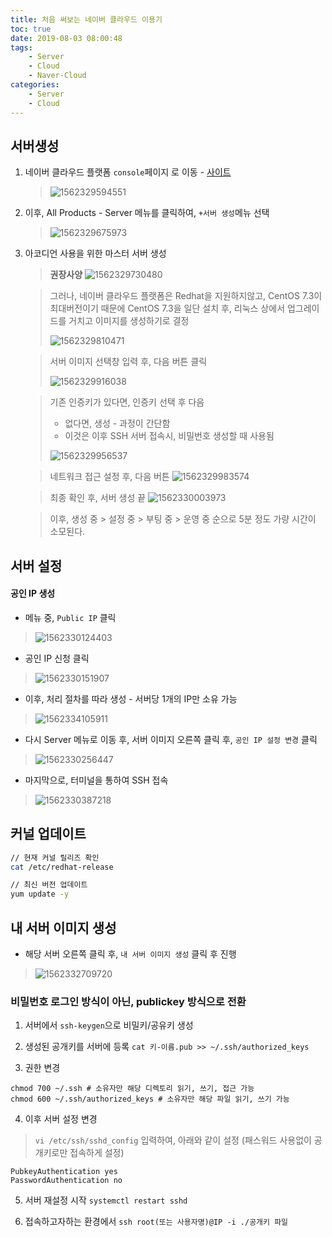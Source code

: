```yaml
---
title: 처음 써보는 네이버 클라우드 이용기
toc: true
date: 2019-08-03 08:00:48
tags:
    - Server
    - Cloud
    - Naver-Cloud
categories:
    - Server
    - Cloud
---
```


## 서버생성

1. 네이버 클라우드 플랫폼 `console`페이지 로 이동 - [사이트](https://www.ncloud.com/)

   > ![1562329594551](https://user-images.githubusercontent.com/26294469/60750485-475abe80-9fe4-11e9-8120-16ab24087254.png)

2. 이후, All Products - Server 메뉴를 클릭하여, `+서버 생성`메뉴 선택

   > ![1562329675973](https://user-images.githubusercontent.com/26294469/60750487-475abe80-9fe4-11e9-8655-ecbcb2ab4081.png)

3. 아코디언 사용을 위한 마스터 서버 생성

   > **권장사양**
   > ![1562329730480](https://user-images.githubusercontent.com/26294469/60750488-475abe80-9fe4-11e9-8fce-632d7af65597.png)

   > 그러나, 네이버 클라우드 플랫폼은 Redhat을 지원하지않고, CentOS 7.3이 최대버전이기 때문에 CentOS 7.3을 일단 설치 후, 리눅스 상에서 업그레이드를 거치고 이미지를 생성하기로 결정
   >
   > ![1562329810471](https://user-images.githubusercontent.com/26294469/60750490-47f35500-9fe4-11e9-9a6c-5cf79b148187.png)

   > 서버 이미지 선택창 입력 후, 다음 버튼 클릭
   >
   > ![1562329916038](https://user-images.githubusercontent.com/26294469/60750491-47f35500-9fe4-11e9-8b8f-8620bf3458b3.png)

   > 기존 인증키가 있다면, 인증키 선택 후 다음
   >
   > - 없다면, 생성 - 과정이 간단함
   > - 이것은 이후 SSH 서버 접속시, 비밀번호 생성할 때 사용됨
   >
   > ![1562329956537](https://user-images.githubusercontent.com/26294469/60750493-488beb80-9fe4-11e9-94c5-dee5718f554b.png)

   > 네트워크 접근 설정 후, 다음 버튼
   > ![1562329983574](https://user-images.githubusercontent.com/26294469/60750494-488beb80-9fe4-11e9-896e-9ec1f27b61aa.png)

   > 최종 확인 후, 서버 생성 끝
   > ![1562330003973](https://user-images.githubusercontent.com/26294469/60750495-488beb80-9fe4-11e9-80df-2a46f898105c.png)

   > 이후, 생성 중 > 설정 중 > 부팅 중 > 운영 중 순으로 5분 정도 가량 시간이 소모된다.

## 서버 설정

#### 공인 IP 생성

- 메뉴 중, `Public IP` 클릭
> ![1562330124403](https://user-images.githubusercontent.com/26294469/60750498-49248200-9fe4-11e9-8184-07c560b1679e.png)

- 공인 IP 신청 클릭
> ![1562330151907](https://user-images.githubusercontent.com/26294469/60750500-49bd1880-9fe4-11e9-944b-0b84e0c44cb7.png)

- 이후, 처리 절차를 따라 생성 - 서버당 1개의 IP만 소유 가능
> ![1562334105911](https://user-images.githubusercontent.com/26294469/60750505-4a55af00-9fe4-11e9-9f0c-82837c6fc358.png)

- 다시 Server 메뉴로 이동 후, 서버 이미지 오른쪽 클릭 후, `공인 IP 설정 변경` 클릭
> ![1562330256447](https://user-images.githubusercontent.com/26294469/60750501-49bd1880-9fe4-11e9-8079-12d5db887be3.png)

- 마지막으로, 터미널을 통하여 SSH 접속
> ![1562330387218](https://user-images.githubusercontent.com/26294469/60750503-49bd1880-9fe4-11e9-9558-3389da88e70f.png)

## 커널 업데이트

```bash
// 현재 커널 릴리즈 확인
cat /etc/redhat-release

// 최신 버전 업데이트
yum update -y
```

## 내 서버 이미지 생성

- 해당 서버 오른쪽 클릭 후, `내 서버 이미지 생성` 클릭 후 진행
> ![1562332709720](https://user-images.githubusercontent.com/26294469/60750504-49bd1880-9fe4-11e9-933c-d80204b55fef.png)

### 비밀번호 로그인 방식이 아닌, publickey 방식으로 전환

1. 서버에서 `ssh-keygen`으로 비밀키/공유키 생성

2. 생성된 공개키를 서버에 등록 `cat 키-이름.pub >> ~/.ssh/authorized_keys`

3. 권한 변경
```
chmod 700 ~/.ssh # 소유자만 해당 디렉토리 읽기, 쓰기, 접근 가능
chmod 600 ~/.ssh/authorized_keys # 소유자만 해당 파일 읽기, 쓰기 가능
```

4. 이후 서버 설정 변경
> `vi /etc/ssh/sshd_config` 입력하여, 아래와 같이 설정 (패스워드 사용없이 공개키로만 접속하게 설정)
```
PubkeyAuthentication yes
PasswordAuthentication no
```

5. 서버 재설정 시작
`systemctl restart sshd`

6. 접속하고자하는 환경에서 `ssh root(또는 사용자명)@IP -i ./공개키 파일`
